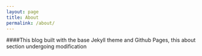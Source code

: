 ```yaml
---
layout: page
title: About
permalink: /about/
---
```


####This blog built with the base Jekyll theme and Github Pages, this about section undergoing modification
